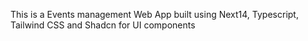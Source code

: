 This is a Events management Web App built using Next14, Typescript, Tailwind CSS and Shadcn for UI components
